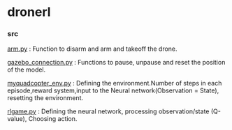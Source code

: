 # dronerl

### src

[arm.py](https://github.com/DarkcrusherX/dronerl/blob/master/src/arm.py) : Function to disarm and arm and takeoff the drone.

[gazebo_connection.py](https://github.com/DarkcrusherX/dronerl/blob/master/src/gazebo_connection.py) : Functions to pause, unpause and reset the position of the model.

[myquadcopter_env.py](https://github.com/DarkcrusherX/dronerl/blob/master/src/myquadcopter_env.py) : Defining the environment.Number of steps in each episode,reward system,input to the Neural network(Observation = State), resetting the environment.

[rlgame.py](https://github.com/DarkcrusherX/dronerl/blob/master/src/rlgame.py) : Defining the neural network, processing observation/state (Q-value), Choosing action.
